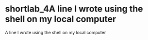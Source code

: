 # shortlab_4A line I wrote using the shell on my local computer
A line I wrote using the shell on my local computer
